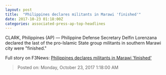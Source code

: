 ```yaml
---
layout: post
title:  "Philippines declares militants in Marawi 'finished'"
date: 2017-10-23 01:18:00Z
categories: associated-press-ap-top-headlines
---
```


CLARK, Philippines (AP) — Philippine Defense Secretary Delfin Lorenzana declared the last of the pro-Islamic State group militants in southern Marawi city were "finished."


Full story on F3News: [Philippines declares militants in Marawi 'finished'](http://www.f3nws.com/n/2ajzrC)

> Posted on: Monday, October 23, 2017 1:18:00 AM
